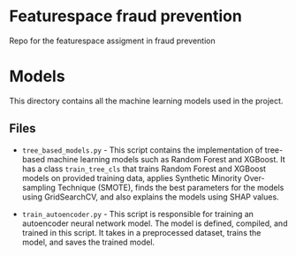 # Featurespace fraud prevention
Repo for the featurespace assigment in fraud prevention

# Models

This directory contains all the machine learning models used in the project.

## Files

* `tree_based_models.py` - This script contains the implementation of tree-based machine learning models such as Random Forest and XGBoost. It has a class `train_tree_cls` that trains Random Forest and XGBoost models on provided training data, applies Synthetic Minority Over-sampling Technique (SMOTE), finds the best parameters for the models using GridSearchCV, and also explains the models using SHAP values.

* `train_autoencoder.py` - This script is responsible for training an autoencoder neural network model. The model is defined, compiled, and trained in this script. It takes in a preprocessed dataset, trains the model, and saves the trained model.

